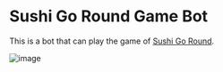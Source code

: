 # Sushi Go Round Game Bot
This is a bot that can play the game of [Sushi Go Round](https://www.miniclip.com/games/sushi-go-round/en/#).

![image](https://user-images.githubusercontent.com/70171925/170482201-afa90d99-4ea8-4df9-8144-385955827d9a.png)


